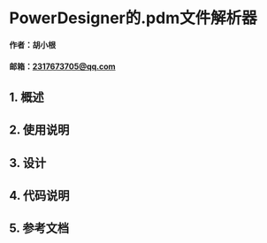 # PowerDesigner的.pdm文件解析器

#### 作者：胡小根
#### 邮箱：2317673705@qq.com

## 1. 概述

## 2. 使用说明

## 3. 设计

## 4. 代码说明

## 5. 参考文档
